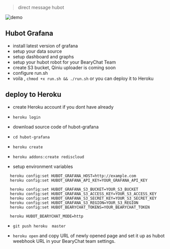 


> direct message hubot

![demo](https://raw.githubusercontent.com/bearyinnovative/hubot-grafana/master/assets/demo.jpeg)



## Hubot Grafana

- install latest version of grafana 
- setup your data source 
- setup dashboard and graphs
- setup your hubot robot for your BearyChat Team
- create S3 bucket, Qiniu uploader is coming soon
- configure run.sh 
- voila , `chmod +x run.sh && ./run.sh`  or you can deploy it to Heroku



## deploy to Heroku 
- create Heroku account if you dont have already

- `heroku login`

- download source code of hubot-grafana

- `cd hubot-grafana`

- `heroku create`

- `heroku addons:create rediscloud`

- setup environment variables
```
  heroku config:set HUBOT_GRAFANA_HOST=http://example.com
  heroku config:set HUBOT_GRAFANA_API_KEY=YOUR_GRAFANA_API_KEY

  heroku config:set HUBOT_GRAFANA_S3_BUCKET=YOUR_S3_BUCKET
  heroku config:set HUBOT_GRAFANA_S3_ACCESS_KEY=YOUR_S3_ACCESS_KEY
  heroku config:set HUBOT_GRAFANA_S3_SECRET_KEY=YOUR_S3_SECRET_KEY
  heroku config:set HUBOT_GRAFANA_S3_REGION=YOUR_S3_REGION
  heroku config:set HUBOT_BEARYCHAT_TOKENS=YOUR_BEARYCHAT_TOKEN

  heroku HUBOT_BEARYCHAT_MODE=http
```

- `git push heroku  master`

- `heroku open`  and copy URL of newly opened page  and set it up as hubot weebhook URL in your BearyChat team settings.
